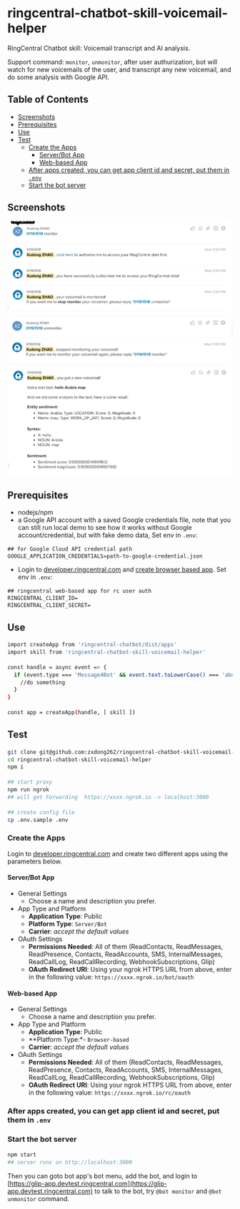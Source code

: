 # ringcentral-chatbot-skill-voicemail-helper <!-- omit in toc -->

RingCentral Chatbot skill: Voicemail transcript and AI analysis.

Support command: `monitor`, `unmonitor`, after user authurization, bot will watch for new voicemails of the user, and transcript any new voicemail, and do some analysis with Google API.

## Table of Contents <!-- omit in toc -->

- [Screenshots](#screenshots)
- [Prerequisites](#prerequisites)
- [Use](#use)
- [Test](#test)
  - [Create the Apps](#create-the-apps)
    - [Server/Bot App](#serverbot-app)
    - [Web-based App](#web-based-app)
  - [After apps created, you can get app client id and secret, put them in `.env`](#after-apps-created-you-can-get-app-client-id-and-secret-put-them-in-env)
  - [Start the bot server](#start-the-bot-server)

## Screenshots

![ ](screenshots/monitor.png)
![ ](screenshots/unmonitor.png)
![ ](screenshots/analysis.png)

## Prerequisites

- nodejs/npm
- a Google API account with a saved Google credentials file, note that you can still run local demo to see how it works without Google account/credential, but with fake demo data, Set env in `.env`:

```env
## for Google Cloud API credential path
GOOGLE_APPLICATION_CREDENTIALS=path-to-google-credential.json
```

- Login to [developer.ringcentral.com](https://developer.ringcentral.com) and [create browser based app](#Web-based-App). Set env in `.env`:

```env
## ringcentral web-based app for rc user auth
RINGCENTRAL_CLIENT_ID=
RINGCENTRAL_CLIENT_SECRET=
```

## Use

```bash
import createApp from 'ringcentral-chatbot/dist/apps'
import skill from 'ringcentral-chatbot-skill-voicemail-helper'

const handle = async event => {
  if (event.type === 'Message4Bot' && event.text.toLowerCase() === 'about') {
    //do something
  }
}

const app = createApp(handle, [ skill ])

```

## Test

```bash
git clone git@github.com:zxdong262/ringcentral-chatbot-skill-voicemail-helper.git
cd ringcentral-chatbot-skill-voicemail-helper
npm i

## start proxy
npm run ngrok
## will get Forwarding  https://xxxx.ngrok.io -> localhost:3000

## create config file
cp .env.sample .env

```

### Create the Apps

Login to [developer.ringcentral.com](https://developer.ringcentral.com) and create two different apps using the parameters below.

#### Server/Bot App

- General Settings
  - Choose a name and description you prefer.
- App Type and Platform
  - **Application Type**: Public
  - **Platform Type**: `Server/Bot`
  - **Carrier**: *accept the default values*
- OAuth Settings
  - **Permissions Needed**: All of them (ReadContacts, ReadMessages, ReadPresence, Contacts, ReadAccounts, SMS, InternalMessages, ReadCallLog, ReadCallRecording, WebhookSubscriptions, Glip)
  - **OAuth Redirect URI**: Using your ngrok HTTPS URL from above, enter in the following value:
          `https://xxxx.ngrok.io/bot/oauth`

#### Web-based App

- General Settings
  - Choose a name and description you prefer. 
- App Type and Platform
  - **Application Type**: Public
  - **Platform Type:*- `Browser-based`
  - **Carrier**: *accept the default values*
- OAuth Settings
  - **Permissions Needed**: All of them (ReadContacts, ReadMessages, ReadPresence, Contacts, ReadAccounts, SMS, InternalMessages, ReadCallLog, ReadCallRecording, WebhookSubscriptions, Glip)
  - **OAuth Redirect URI**: Using your ngrok HTTPS URL from above, enter in the following value:
    `https://xxxx.ngrok.io/rc/oauth`

### After apps created, you can get app client id and secret, put them in `.env`

### Start the bot server

```bash
npm start
## server runs on http://localhost:3000
```

Then you can goto bot app's bot menu, add the bot, and login to [https://glip-app.devtest.ringcentral.com](https://glip-app.devtest.ringcentral.com) to talk to the bot, try `@bot monitor` and `@bot unmonitor` command.
